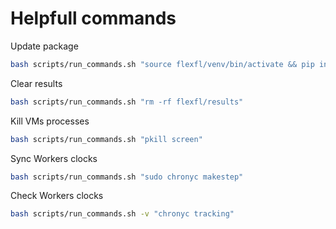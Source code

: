 # Helpfull commands

Update package
```bash
bash scripts/run_commands.sh "source flexfl/venv/bin/activate && pip install --upgrade flexfl"
```

Clear results
```bash
bash scripts/run_commands.sh "rm -rf flexfl/results"
```

Kill VMs processes
```bash
bash scripts/run_commands.sh "pkill screen"
```

Sync Workers clocks
```bash
bash scripts/run_commands.sh "sudo chronyc makestep"
```

Check Workers clocks
```bash
bash scripts/run_commands.sh -v "chronyc tracking"
```